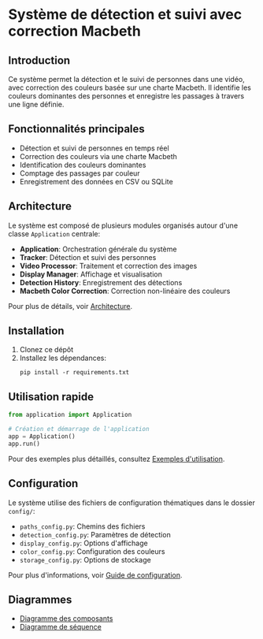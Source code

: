 # Système de détection et suivi avec correction Macbeth

## Introduction

Ce système permet la détection et le suivi de personnes dans une vidéo, avec correction des couleurs basée sur une charte Macbeth. Il identifie les couleurs dominantes des personnes et enregistre les passages à travers une ligne définie.

## Fonctionnalités principales

- Détection et suivi de personnes en temps réel
- Correction des couleurs via une charte Macbeth
- Identification des couleurs dominantes
- Comptage des passages par couleur
- Enregistrement des données en CSV ou SQLite

## Architecture

Le système est composé de plusieurs modules organisés autour d'une classe `Application` centrale:

- **Application**: Orchestration générale du système
- **Tracker**: Détection et suivi des personnes
- **Video Processor**: Traitement et correction des images
- **Display Manager**: Affichage et visualisation
- **Detection History**: Enregistrement des détections
- **Macbeth Color Correction**: Correction non-linéaire des couleurs

Pour plus de détails, voir [Architecture](architecture.md).

## Installation

1. Clonez ce dépôt
2. Installez les dépendances:
   ```
   pip install -r requirements.txt
   ```

## Utilisation rapide

```python
from application import Application

# Création et démarrage de l'application
app = Application()
app.run()
```

Pour des exemples plus détaillés, consultez [Exemples d'utilisation](usage_examples.md).

## Configuration

Le système utilise des fichiers de configuration thématiques dans le dossier `config/`:

- `paths_config.py`: Chemins des fichiers
- `detection_config.py`: Paramètres de détection
- `display_config.py`: Options d'affichage
- `color_config.py`: Configuration des couleurs
- `storage_config.py`: Options de stockage

Pour plus d'informations, voir [Guide de configuration](configuration.md).

## Diagrammes

- [Diagramme des composants](diagrams/component_diagram.png)
- [Diagramme de séquence](diagrams/sequence_diagram.png)
